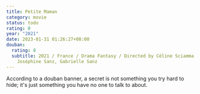 ```yaml
---
title: Petite Maman
category: movie
status: todo
rating: 0
year: "2021"
date: 2023-01-31 01:26:27+08:00
douban:
  rating: 8
  subtitle: 2021 / France / Drama Fantasy / Directed by Céline Sciamma / Starring
    Joséphine Sanz, Gabrielle Sanz
---
```


According to a douban banner, a secret is not something you try hard to hide; it's just something you have no one to talk to about.
